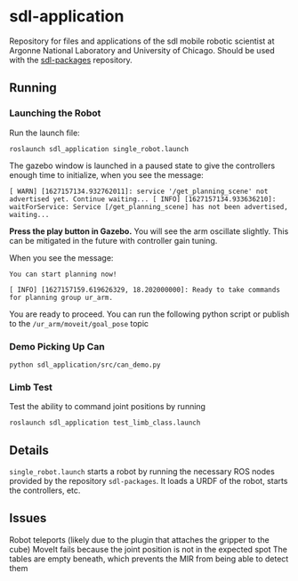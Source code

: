 # sdl-application

Repository for files and applications of the sdl mobile robotic scientist at Argonne National Laboratory and University of Chicago. Should be used with the [sdl-packages](https://github.com/dsquez/sdl-packages.git) repository.

## Running

### Launching the Robot
Run the launch file:

`roslaunch sdl_application single_robot.launch`

The gazebo window is launched in a paused state to give the controllers enough time to initialize, when you see the message:

`[ WARN] [1627157134.932762011]: service '/get_planning_scene' not advertised yet. Continue waiting...
[ INFO] [1627157134.933636210]: waitForService: Service [/get_planning_scene] has not been advertised, waiting... `

**Press the play button in Gazebo.** You will see the arm oscillate slightly. This can be mitigated in the future with controller gain tuning.

When you see the message:

`You can start planning now!`

`[ INFO] [1627157159.619626329, 18.202000000]: Ready to take commands for planning group ur_arm.`

You are ready to proceed. You can run the following python script or publish to the `/ur_arm/moveit/goal_pose` topic

### Demo Picking Up Can
`python sdl_application/src/can_demo.py`

### Limb Test
Test the ability to command joint positions by running

`roslaunch sdl_application test_limb_class.launch`

## Details
`single_robot.launch` starts a robot by running the necessary ROS nodes provided by the repository `sdl-packages`. It loads a URDF of the robot, starts the controllers, etc.

## Issues
Robot teleports (likely due to the plugin that attaches the gripper to the cube)
MoveIt fails because the joint position is not in the expected spot
The tables are empty beneath, which prevents the MIR from being able to detect them